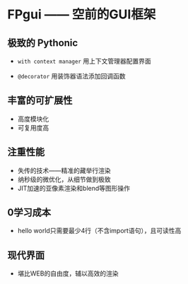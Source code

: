 # FPgui —— 空前的GUI框架

## 极致的 Pythonic

- `with context manager` 用上下文管理器配置界面

- `@decorator` 用装饰器语法添加回调函数

## 丰富的可扩展性

- 高度模块化
- 可复用度高

## 注重性能

- 失传的技术——精准的藏举行渲染
- 纳秒级的微优化，从细节做到极致
- JIT加速的亚像素渲染和blend等图形操作

## 0学习成本

- hello world只需要最少4行（不含import语句），且可读性高

## 现代界面

- 堪比WEB的自由度，辅以高效的渲染
